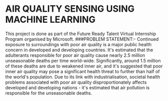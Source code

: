 # AIR QUALITY SENSING USING MACHINE LEARNING
This project is done as part of the Future Ready Talent Virtual Internship Program organised by Microsoft.
###PROBLEM STATEMENT:-
Continued exposure to surroundings with poor air quality is a major public health concern in developed and developing
countries. It's estimated that the adulterants responsible for poor air quality cause nearly 2.5 million unseasonable
deaths per time world-wide. Significantly, around 1.5 million of these deaths are due to weakened inner air, and it's
suggested that poor inner air quality may pose a significant health threat to further than half of the world's population.
Due to its link with industrialisation, societal health problems associated with poor air quality disproportionately affects
developed and developing nations - it's estimated that air pollution is responsible for the unseasonable deaths.
